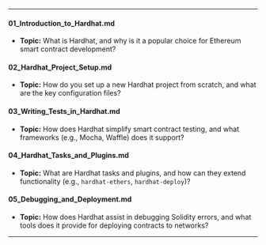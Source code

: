 
---

#### **01_Introduction_to_Hardhat.md**  
   - **Topic:** What is Hardhat, and why is it a popular choice for Ethereum smart contract development?  

#### **02_Hardhat_Project_Setup.md**  
   - **Topic:** How do you set up a new Hardhat project from scratch, and what are the key configuration files?  

#### **03_Writing_Tests_in_Hardhat.md**  
   - **Topic:** How does Hardhat simplify smart contract testing, and what frameworks (e.g., Mocha, Waffle) does it support?  

#### **04_Hardhat_Tasks_and_Plugins.md**  
   - **Topic:** What are Hardhat tasks and plugins, and how can they extend functionality (e.g., `hardhat-ethers`, `hardhat-deploy`)?  

#### **05_Debugging_and_Deployment.md**  
   - **Topic:** How does Hardhat assist in debugging Solidity errors, and what tools does it provide for deploying contracts to networks?  

---  